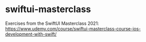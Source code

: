 # swiftui-masterclass
Exercises from the SwiftUI Masterclass 2021: https://www.udemy.com/course/swiftui-masterclass-course-ios-development-with-swift/
